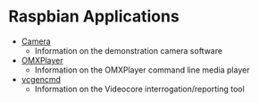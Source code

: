# Raspbian Applications

- [Camera](camera.md)
    - Information on the demonstration camera software
- [OMXPlayer](omxplayer.md)
    - Information on the OMXPlayer command line media player
- [vcgencmd](vcgencmd.md)
    - Information on the Videocore interrogation/reporting tool
